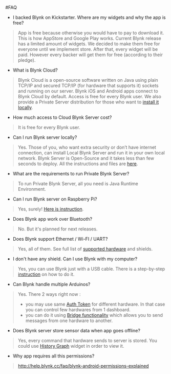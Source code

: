 #FAQ

- I backed Blynk on Kickstarter. Where are my widgets and why the app is free?
> App is free because otherwise you would have to pay to download it. This is how AppStore and Google Play works.
> Current Blynk release has a limited amount of widgets. We decided to make them free for everyone until we implement store. After that, every widget will be paid. However every backer will get them for free (according to their pledge).
  
- What is Blynk Cloud?
> Blynk Cloud is a open-source software written on Java using plain TCP/IP and secured TCP/IP (for hardware that supports it) sockets and running on our server. Blynk iOS and Android apps connect to Blynk Cloud by default. Access is free for every Blynk user. We also provide a Private Server distribution for those who want to [install it locally](http://docs.blynk.cc/#blynk-server).

- How much access to Cloud Blynk Server cost?
> It is free for every Blynk user.

- Can I run Blynk server locally?
> Yes. Those of you, who want extra security or don’t have internet connection, can install Local Blynk Server and run it in your own local network. Blynk Server is Open-Source and it takes less than few seconds to deploy. All the instructions and files are [here](http://docs.blynk.cc/#blynk-server).

- What are the requirements to run Private Blynk Server?
> To run Private Blynk Server, all you need is Java Runtime Environment.

- Can I run Blynk server on Raspberry Pi?
> Yes, surely! [Here is instruction](http://docs.blynk.cc/#blynk-server-how-to-run-local-blynk-server-launch-blynk-server-on-raspberry-pi).

- Does Blynk app work over Bluetooth?
> No. But it's planned for next releases.

- Does Blynk support Ethernet / Wi-FI / UART?
> Yes, all of them. See full list of [supported hardware](http://docs.blynk.cc/#supported-hardware) and shields.

- I don't have any shield. Can I use Blynk with my computer?
> Yes, you can use Blynk just with a USB cable. There is a step-by-step [instruction](http://docs.blynk.cc/#other-hardware-connect-over-usb) on how to do it.

- Can Blynk handle multiple Arduinos?
> Yes. There 2 ways right now :
> - you may use same [Auth Token](http://docs.blynk.cc/#getting-started-getting-started-with-application-auth-token) for different hardware. In that case you can control few hardwares from 1 dashboard.
> - you can do it using [Bridge functionality](http://docs.blynk.cc/#widgets-other-bridge) which allows you to send messages from one hardware to another.

- Does Blynk server store sensor data when app goes offline?
> Yes, every command that hardware sends to server is stored. You could use [History Graph](http://docs.blynk.cc/#widgets-displays-history-graph) widget in order to view it.

- Why app requires all this permissions?
> http://help.blynk.cc/faq/blynk-android-permissions-explained